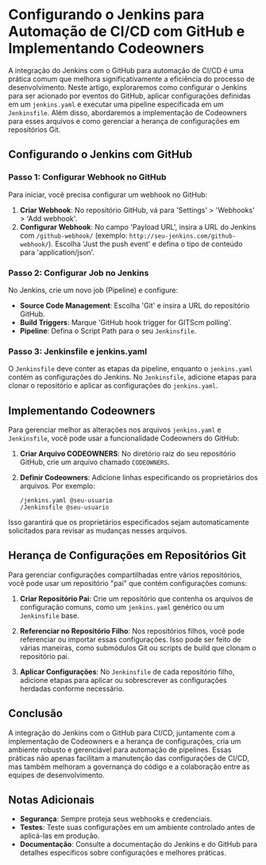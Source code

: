 # Configurando o Jenkins para Automação de CI/CD com GitHub e Implementando Codeowners

A integração do Jenkins com o GitHub para automação de CI/CD é uma prática comum que melhora significativamente a eficiência do processo de desenvolvimento. Neste artigo, exploraremos como configurar o Jenkins para ser acionado por eventos do GitHub, aplicar configurações definidas em um `jenkins.yaml` e executar uma pipeline especificada em um `Jenkinsfile`. Além disso, abordaremos a implementação de Codeowners para esses arquivos e como gerenciar a herança de configurações em repositórios Git.

## Configurando o Jenkins com GitHub

### Passo 1: Configurar Webhook no GitHub

Para iniciar, você precisa configurar um webhook no GitHub:

1. **Criar Webhook**: No repositório GitHub, vá para 'Settings' > 'Webhooks' > 'Add webhook'.
2. **Configurar Webhook**: No campo 'Payload URL', insira a URL do Jenkins com `/github-webhook/` (exemplo: `http://seu-jenkins.com/github-webhook/`). Escolha 'Just the push event' e defina o tipo de conteúdo para 'application/json'.

### Passo 2: Configurar Job no Jenkins

No Jenkins, crie um novo job (Pipeline) e configure:

- **Source Code Management**: Escolha 'Git' e insira a URL do repositório GitHub.
- **Build Triggers**: Marque 'GitHub hook trigger for GITScm polling'.
- **Pipeline**: Defina o Script Path para o seu `Jenkinsfile`.

### Passo 3: Jenkinsfile e jenkins.yaml

O `Jenkinsfile` deve conter as etapas da pipeline, enquanto o `jenkins.yaml` contém as configurações do Jenkins. No `Jenkinsfile`, adicione etapas para clonar o repositório e aplicar as configurações do `jenkins.yaml`.

## Implementando Codeowners

Para gerenciar melhor as alterações nos arquivos `jenkins.yaml` e `Jenkinsfile`, você pode usar a funcionalidade Codeowners do GitHub:

1. **Criar Arquivo CODEOWNERS**: No diretório raiz do seu repositório GitHub, crie um arquivo chamado `CODEOWNERS`.
2. **Definir Codeowners**: Adicione linhas especificando os proprietários dos arquivos. Por exemplo:

   ```
   /jenkins.yaml @seu-usuario
   /Jenkinsfile @seu-usuario
   ```

Isso garantirá que os proprietários especificados sejam automaticamente solicitados para revisar as mudanças nesses arquivos.

## Herança de Configurações em Repositórios Git

Para gerenciar configurações compartilhadas entre vários repositórios, você pode usar um repositório "pai" que contém configurações comuns:

1. **Criar Repositório Pai**: Crie um repositório que contenha os arquivos de configuração comuns, como um `jenkins.yaml` genérico ou um `Jenkinsfile` base.

2. **Referenciar no Repositório Filho**: Nos repositórios filhos, você pode referenciar ou importar essas configurações. Isso pode ser feito de várias maneiras, como submódulos Git ou scripts de build que clonam o repositório pai.

3. **Aplicar Configurações**: No `Jenkinsfile` de cada repositório filho, adicione etapas para aplicar ou sobrescrever as configurações herdadas conforme necessário.

## Conclusão

A integração do Jenkins com o GitHub para CI/CD, juntamente com a implementação de Codeowners e a herança de configurações, cria um ambiente robusto e gerenciável para automação de pipelines. Essas práticas não apenas facilitam a manutenção das configurações de CI/CD, mas também melhoram a governança do código e a colaboração entre as equipes de desenvolvimento.

## Notas Adicionais

- **Segurança**: Sempre proteja seus webhooks e credenciais.
- **Testes**: Teste suas configurações em um ambiente controlado antes de aplicá-las em produção.
- **Documentação**: Consulte a documentação do Jenkins e do GitHub para detalhes específicos sobre configurações e melhores práticas.